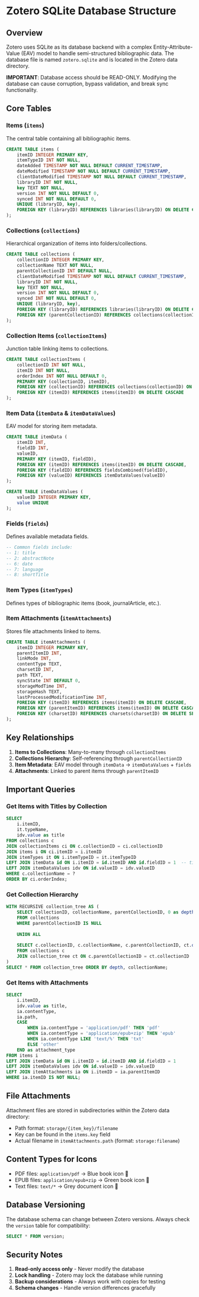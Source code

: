 # Zotero SQLite Database Structure

## Overview

Zotero uses SQLite as its database backend with a complex Entity-Attribute-Value (EAV) model to handle semi-structured bibliographic data. The database file is named `zotero.sqlite` and is located in the Zotero data directory.

**IMPORTANT**: Database access should be READ-ONLY. Modifying the database can cause corruption, bypass validation, and break sync functionality.

## Core Tables

### Items (`items`)
The central table containing all bibliographic items.

```sql
CREATE TABLE items (
    itemID INTEGER PRIMARY KEY,
    itemTypeID INT NOT NULL,
    dateAdded TIMESTAMP NOT NULL DEFAULT CURRENT_TIMESTAMP,
    dateModified TIMESTAMP NOT NULL DEFAULT CURRENT_TIMESTAMP,
    clientDateModified TIMESTAMP NOT NULL DEFAULT CURRENT_TIMESTAMP,
    libraryID INT NOT NULL,
    key TEXT NOT NULL,
    version INT NOT NULL DEFAULT 0,
    synced INT NOT NULL DEFAULT 0,
    UNIQUE (libraryID, key),
    FOREIGN KEY (libraryID) REFERENCES libraries(libraryID) ON DELETE CASCADE
);
```

### Collections (`collections`)
Hierarchical organization of items into folders/collections.

```sql
CREATE TABLE collections (
    collectionID INTEGER PRIMARY KEY,
    collectionName TEXT NOT NULL,
    parentCollectionID INT DEFAULT NULL,
    clientDateModified TIMESTAMP NOT NULL DEFAULT CURRENT_TIMESTAMP,
    libraryID INT NOT NULL,
    key TEXT NOT NULL,
    version INT NOT NULL DEFAULT 0,
    synced INT NOT NULL DEFAULT 0,
    UNIQUE (libraryID, key),
    FOREIGN KEY (libraryID) REFERENCES libraries(libraryID) ON DELETE CASCADE,
    FOREIGN KEY (parentCollectionID) REFERENCES collections(collectionID) ON DELETE CASCADE
);
```

### Collection Items (`collectionItems`)
Junction table linking items to collections.

```sql
CREATE TABLE collectionItems (
    collectionID INT NOT NULL,
    itemID INT NOT NULL,
    orderIndex INT NOT NULL DEFAULT 0,
    PRIMARY KEY (collectionID, itemID),
    FOREIGN KEY (collectionID) REFERENCES collections(collectionID) ON DELETE CASCADE,
    FOREIGN KEY (itemID) REFERENCES items(itemID) ON DELETE CASCADE
);
```

### Item Data (`itemData` & `itemDataValues`)
EAV model for storing item metadata.

```sql
CREATE TABLE itemData (
    itemID INT,
    fieldID INT,
    valueID,
    PRIMARY KEY (itemID, fieldID),
    FOREIGN KEY (itemID) REFERENCES items(itemID) ON DELETE CASCADE,
    FOREIGN KEY (fieldID) REFERENCES fieldsCombined(fieldID),
    FOREIGN KEY (valueID) REFERENCES itemDataValues(valueID)
);

CREATE TABLE itemDataValues (
    valueID INTEGER PRIMARY KEY,
    value UNIQUE
);
```

### Fields (`fields`)
Defines available metadata fields.

```sql
-- Common fields include:
-- 1: title
-- 2: abstractNote  
-- 6: date
-- 7: language
-- 8: shortTitle
```

### Item Types (`itemTypes`)
Defines types of bibliographic items (book, journalArticle, etc.).

### Item Attachments (`itemAttachments`)
Stores file attachments linked to items.

```sql
CREATE TABLE itemAttachments (
    itemID INTEGER PRIMARY KEY,
    parentItemID INT,
    linkMode INT,
    contentType TEXT,
    charsetID INT,
    path TEXT,
    syncState INT DEFAULT 0,
    storageModTime INT,
    storageHash TEXT,
    lastProcessedModificationTime INT,
    FOREIGN KEY (itemID) REFERENCES items(itemID) ON DELETE CASCADE,
    FOREIGN KEY (parentItemID) REFERENCES items(itemID) ON DELETE CASCADE,
    FOREIGN KEY (charsetID) REFERENCES charsets(charsetID) ON DELETE SET NULL
);
```

## Key Relationships

1. **Items to Collections**: Many-to-many through `collectionItems`
2. **Collections Hierarchy**: Self-referencing through `parentCollectionID`
3. **Item Metadata**: EAV model through `itemData` → `itemDataValues` + `fields`
4. **Attachments**: Linked to parent items through `parentItemID`

## Important Queries

### Get Items with Titles by Collection
```sql
SELECT 
    i.itemID,
    it.typeName,
    idv.value as title
FROM collections c
JOIN collectionItems ci ON c.collectionID = ci.collectionID  
JOIN items i ON ci.itemID = i.itemID
JOIN itemTypes it ON i.itemTypeID = it.itemTypeID
LEFT JOIN itemData id ON i.itemID = id.itemID AND id.fieldID = 1  -- title field
LEFT JOIN itemDataValues idv ON id.valueID = idv.valueID
WHERE c.collectionName = ?
ORDER BY ci.orderIndex;
```

### Get Collection Hierarchy
```sql
WITH RECURSIVE collection_tree AS (
    SELECT collectionID, collectionName, parentCollectionID, 0 as depth
    FROM collections 
    WHERE parentCollectionID IS NULL
    
    UNION ALL
    
    SELECT c.collectionID, c.collectionName, c.parentCollectionID, ct.depth + 1
    FROM collections c
    JOIN collection_tree ct ON c.parentCollectionID = ct.collectionID
)
SELECT * FROM collection_tree ORDER BY depth, collectionName;
```

### Get Items with Attachments
```sql
SELECT 
    i.itemID,
    idv.value as title,
    ia.contentType,
    ia.path,
    CASE 
        WHEN ia.contentType = 'application/pdf' THEN 'pdf'
        WHEN ia.contentType = 'application/epub+zip' THEN 'epub'
        WHEN ia.contentType LIKE 'text/%' THEN 'txt'
        ELSE 'other'
    END as attachment_type
FROM items i
LEFT JOIN itemData id ON i.itemID = id.itemID AND id.fieldID = 1
LEFT JOIN itemDataValues idv ON id.valueID = idv.valueID
LEFT JOIN itemAttachments ia ON i.itemID = ia.parentItemID
WHERE ia.itemID IS NOT NULL;
```

## File Attachments

Attachment files are stored in subdirectories within the Zotero data directory:
- Path format: `storage/{item_key}/filename`
- Key can be found in the `items.key` field
- Actual filename in `itemAttachments.path` (format: `storage:filename`)

## Content Types for Icons

- PDF files: `application/pdf` → Blue book icon 📘
- EPUB files: `application/epub+zip` → Green book icon 📗  
- Text files: `text/*` → Grey document icon 📄

## Database Versioning

The database schema can change between Zotero versions. Always check the `version` table for compatibility:

```sql
SELECT * FROM version;
```

## Security Notes

1. **Read-only access only** - Never modify the database
2. **Lock handling** - Zotero may lock the database while running
3. **Backup considerations** - Always work with copies for testing
4. **Schema changes** - Handle version differences gracefully